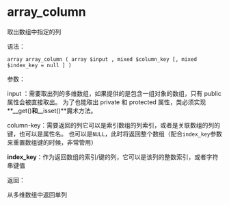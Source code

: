 # array\_column

取出数组中指定的列

语法：

```
array array_column ( array $input , mixed $column_key [, mixed $index_key = null ] )
```

参数：

input ：需要取出列的多维数组，如果提供的是包含一组对象的数组，只有 public 属性会被直接取出。 为了也能取出 private 和 protected 属性，类必须实现**\_\_get\(\)**和**\_\_isset\(\)**魔术方法。

column-key：需要返回的列它可以是索引数组的列索引，或者是关联数组的列的键，也可以是属性名。 也可以是`NULL`，此时将返回整个数组（配合`index_key`参数来重置数组键的时候，非常管用）

**index\_key**：作为返回数组的索引/键的列，它可以是该列的整数索引，或者字符串键值



返回：

从多维数组中返回单列



